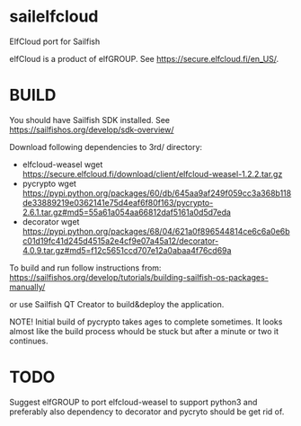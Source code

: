 # sailelfcloud
ElfCloud port for Sailfish

elfCloud is a product of elfGROUP. See https://secure.elfcloud.fi/en_US/.

BUILD
=====

You should have Sailfish SDK installed. See
https://sailfishos.org/develop/sdk-overview/

Download following dependencies to 3rd/ directory:
 * elfcloud-weasel
    wget https://secure.elfcloud.fi/download/client/elfcloud-weasel-1.2.2.tar.gz
 * pycrypto
    wget https://pypi.python.org/packages/60/db/645aa9af249f059cc3a368b118de33889219e0362141e75d4eaf6f80f163/pycrypto-2.6.1.tar.gz#md5=55a61a054aa66812daf5161a0d5d7eda
 * decorator
    wget https://pypi.python.org/packages/68/04/621a0f896544814ce6c6a0e6bc01d19fc41d245d4515a2e4cf9e07a45a12/decorator-4.0.9.tar.gz#md5=f12c5651ccd707e12a0abaa4f76cd69a

To build and run follow instructions from:
https://sailfishos.org/develop/tutorials/building-sailfish-os-packages-manually/

or use Sailfish QT Creator to build&deploy the application.

NOTE! Initial build of pycrypto takes ages to complete sometimes. It
looks almost like the build process whould be stuck but after a minute
or two it continues.


TODO
====

Suggest elfGROUP to port elfcloud-weasel to support python3 and preferably
also dependency to decorator and pycryto should be get rid of.
